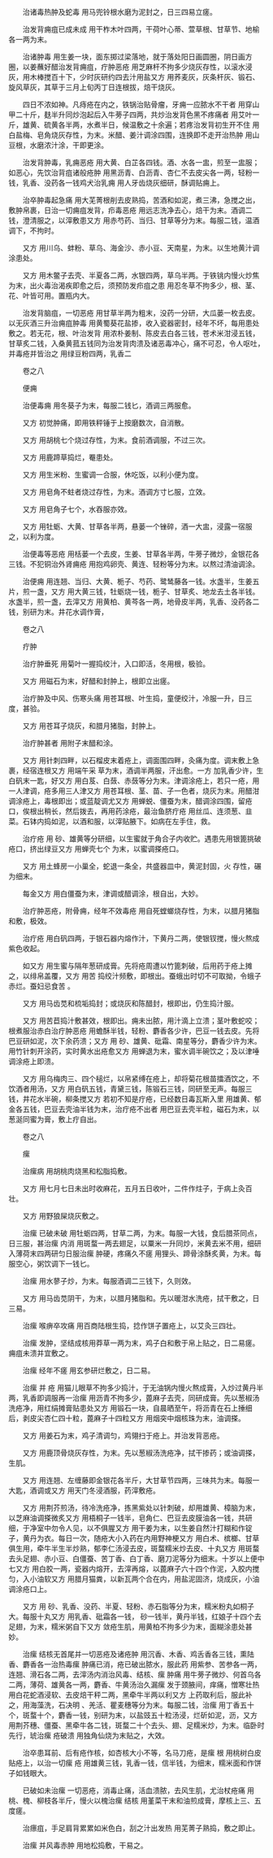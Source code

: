<!-- { "loadSidebar": true } -->
　　治诸毒热肿及蛇毒 用马兜铃根水磨为泥封之，日三四易立瘥。

　　治发背痈疽已成未成 用干柞木叶四两，干荷叶心蒂、萱草根、甘草节、地榆各一两为末。

　　治诸肿毒 用生姜一块，面东掷过梁落地，就于落处阳日画圆圈，阴日画方圈，以姜蘸好醋治发背痈疽，疔肿恶疮 用芝麻杆不拘多少烧灰存性，以滚水浸灰，用木棒搅百十下，少时灰研约四去汁用盐又方 用荞麦灰，灰条杆灰、锻石、旋风草灰，其草于三月上旬丙丁日连根拔，焙干烧灰。

　　四日不浓如神。凡痔疮在内之，铁锅治贴骨瘤，牙痈一应脓水不干者 用穿山甲二十斤，麸半升同炒泡起后入牛蒡子四两，共炒治发背色黑不疼痛者 用艾叶一斤，雄黄、硫黄各半两，水煮半日，候温敷之十余遍；若疼治发背初生开不住 用白盐梅、皂角烧灰存性，为末。米醋、姜汁调涂四围，连换即不走开治热肿 用山豆根，水磨浓汁涂，干即更涂。

　　治发背肿毒，乳痈恶疮 用大黄、白芷各四钱。酒、水各一盅，煎至一盅服；如恶心，先饮治背疽诸般疮肿 用黑沥青、白沥青、杏仁不去皮尖各一两，轻粉一钱，乳香、没药各一钱鸡犬治乳痈 用人牙齿烧灰细研，酥调贴痈上。

　　治卒肿毒起急痛 用大芜菁根削去皮熟捣，苦酒和如泥，煮三沸，急搅之出，敷肿帛裹，日治一切痈疽发背，疖毒恶疮 用远志洗净去心，焙干为末。酒调二钱，澄清服之，以滓敷患又方 用赤芍药、当归、甘草等分为末。每服二钱，温酒调下，不拘时。

　　又方 用川乌、蚌粉、草乌、海金沙、赤小豆、天南星，为末。以生地黄汁调涂患处。

　　又方 用木鳖子去壳、半夏各二两，水银四两，草乌半两。于铁铫内慢火炒焦为末，出火毒治渴疾即愈之后，须预防发疖疽之患 用忍冬草不拘多少，根、茎、花、叶皆可用。置瓶内大。

　　治发背脑疽，一切恶疮 用甘草半两为粗末，没药一分研，大瓜蒌一枚去皮。以无灰酒三升治痈疽肿毒 用黄蜀葵花盐掺，收入瓷器密封，经年不坏，每用患处敷之。若无花，根、叶治发背 用浓朴姜制、陈皮去白各三钱，苍术米泔浸五钱，甘草炙二钱，入桑黄菰五钱同为治发背肉溃及诸恶毒冲心，痛不可忍，令人呕吐，并毒疮并皆治之 用绿豆粉四两，乳香二

　　卷之八

　　便痈

　　治便毒痈 用冬葵子为末，每服二钱匕，酒调三两服愈。

　　又方 初觉肿痛，即用铁秤锤于上按磨数次，自消散。

　　又方 用胡桃七个烧过存性，为末。食前酒调服，不过三次。

　　又方 用鹿蹄草捣烂，罨患处。

　　又方 用生米粉、生蜜调一合服，休吃饭，以利小便为度。

　　又方 用皂角不蛀者烧过存性，为末。酒调方寸匕服，立效。

　　又方 用皂角子七个，水吞服亦效。

　　又方 用牡蛎、大黄、甘草各半两，悬蒌一个锉碎，酒一大盅，浸露一宿服之，以利为度。

　　治便毒等恶疮 用栝蒌一个去皮，生姜、甘草各半两，牛蒡子微炒，金银花各三钱。不犯铜治外肾痈疮 用抱鸡卵壳、黄连、轻粉等分为末。以熬过清油调涂。

　　治便痈 用连翘、当归、大黄、栀子、芍药、鹭鸶藤各一钱。水盏半，生姜五片，煎一盏，又方 用大黄三钱，牡蛎烧一钱，栀子、甘草炙、地龙去土各半钱。水盏半，煎一盏，去滓又方 用黄柏、黄芩各一两，地骨皮半两，乳香、没药各二钱，别研为末。井花水调作膏，

　　卷之八

　　疔肿

　　治疔肿垂死 用菊叶一握捣绞汁，入口即活，冬用根，极验。

　　又方 用磁石为末，好醋和封肿上，根即立出瘥。

　　治疔肿及中风、伤寒头痛 用苍耳根、叶生捣，童便绞汁，冷服一升，日三度，甚验。

　　又方 用苍耳子烧灰，和腊月猪脂，封肿上。

　　治疔肿甚者 用附子末醋和涂。

　　又方 用针刺四畔，以石榴皮末着疮上，调面围四畔，灸痛为度。调末敷上急裹，经宿连根又方 用端午采 草为末，酒调半两服，汗出愈。一方 加乳香少许，生白矾末一匙，好又方 用白芨、白蔹、赤蔹等分为末。津调涂疮上，若只一疮，用一人津调，疮多用三人津又方 用苍耳根、茎、苗、子一色者，烧灰为末。用醋泔调涂疮上，毒根即出；或蓝靛调尤又方 用蝉蜕、僵蚕为末，醋调涂四围，留疮口，俟根出稍长，然后拨去，再用药涂疮，最治鱼脐疔疮 用丝瓜、连须葱、韭菜。石钵内捣如泥，以酒和服，以滓贴腋下。如病在左手住，救。

　　治疔疮 用 砂、雄黄等分研细，以生蜜就于角合子内收贮。遇患先用银篦挑破疮口，挤出绿豆又方 用蝉壳七个 为末，以蜜调搽疮口。

　　又方 用土蜂房一小巢全，蛇退一条全，共盛器皿中，黄泥封固，火 存性，碾为细末。

　　每金又方 用白僵蚕为末，津调或醋调涂，根自出，大妙。

　　治疔肿恶疮，附骨痈，经年不效毒疮 用自死螳螂烧存性，为末，以腊月猪脂和敷，极效。

　　治疔疮 用白矾四两，于银石器内熔作汁，下黄丹二两，使银钗搅，慢火熬成紫色收起。

　　如又方 用生蜜与隔年葱研成膏。先将疮周遭以竹篦刺破，后用药于疮上摊之，以绯帛盖覆，又方 用苦 捣绞汁频敷，即根出。蚕蛾出时切不可取拗，令蛾子赤烂。蚕妇忌食苦 。

　　又方 用马齿苋和梳垢捣封；或烧灰和陈醋封，根即出，仍生捣汁服。

　　又方 用苦苣捣汁敷甚效，根即出。痈未出脓，用汁滴上立溃；茎叶敷蛇咬；根煮服治赤白治疔肿恶疮 用蟾酥半钱，轻粉、麝香各少许，巴豆一钱去皮。先将巴豆研如泥，次下余药溃；又方 用 砂、雄黄、砒霜、南星等分，麝香少许为末。用竹针刺开涂药，实时黄水出疮愈又方 用蝉退为末，蜜水调半碗饮之；及以津唾调涂疮上即溃。

　　又方 用乌梅肉三、四个槌烂，以帛紧缚在疮上，却将菊花根苗擂酒饮之，不饮酒者用汤，又方 用白矾五钱，青黛三钱，陈锻石三钱，同研至无声。每服三钱，井花水半碗，柳条搅又方 若初不知是疔疮，已经数日毒瓦斯入里 用雄黄、郁金各五钱，巴豆去壳油半钱为末，治疔疮不出者 用巴豆去壳半粒，磁石为末，以葱涎同蜜为膏，敷上疔自出。

　　卷之八

　　瘰

　　治瘰病 用胡桃肉烧黑和松脂捣敷。

　　又方 用七月七日未出时收麻花，五月五日收叶，二件作炷子，于病上灸百壮。

　　又方 用野狼屎烧灰敷之。

　　治瘰 已破未破 用牡蛎四两，甘草二两，为末。每服一大钱，食后腊茶同点，日三服，甚治瘰 内消 用斑蝥一两去翅足，以粟米一升同炒，米黄去米不用，细研入薄荷末四两研匀日服治瘰 肿硬，疼痛久不瘥 用狸头、蹄骨涂酥炙黄，为末。每服空心，粥饮调下一钱匕。

　　治瘰 用水蓼子炒，为末。每服酒调二三钱下，久则效。

　　又方 用马齿苋阴干，为末，以腊月猪脂和。先以暖泔水洗疮，拭干敷之，日三易。

　　治瘰 喉痹卒攻痛 用百商陆根生捣，捻作饼子置疮上，以艾灸三四壮。

　　治瘰 发肿，坚结成核用莽草一两为末，鸡子白和敷于帛上贴之，日二易瘥。痈疽未溃并宜敷之。

　　治瘰 经年不瘥 用玄参研烂敷之，日二易。

　　治瘰 并 疮 用猫儿眼草不拘多少捣汁，于无油锅内慢火熬成膏，入炒过黄丹半两，乳香即调服再一治瘰 用沥青不拘多少，蓖麻子去壳，同研成膏。先以葱椒汤洗疮净，用红绢摊膏贴患处又方 用锻石一块，自晨晒至午，将沥青在石上捶细后，剥皮尖杏仁四十粒，蓖麻子十四粒又方 用烟突中烟核珠为末，油调搽。

　　又方 用姜石为末，鸡子清调匀，鸡翎扫于疮上。并治发背恶疮。

　　又方 用鹿顶骨烧灰存性，为末。先以葱椒汤洗疮净，拭干掺药；或油调搽，生肌。

　　又方 用连翘、左缠藤即金银花各半斤，大甘草节四两，三味共为末。每服一大匙，酒调或又方 用天门冬浸酒服，药滓敷疮。

　　又方 用荆芥煎汤，待冷洗疮净，拣黑紫处以针刺破，却用雄黄、樟脑为末，以芝麻油调搽微炙又方 用梧桐子一钱半，皂角仁、巴豆去皮膜油各一钱，共研细，于净室中勿令人见，以不俱腥又方 用干姜为末，以生姜自然汁打糊和作锭子，黄丹为衣。每日一次，随疮大小入药在内用野神梗又方 用白术、槟榔、甘草俱生用，牵牛半生半炒熟，郁李仁汤浸去皮，斑蝥糯米炒去皮、十丸又方 用斑蝥去头足翅、赤小豆、白僵蚕、苦丁香、白丁香、磨刀泥等分为细末。十岁以上便中七又方 用白胶一两，瓷器内熔开，去滓再熔，以蓖麻子六十四个作泥，入胶内搅匀，入小油软又方 用腊月猫粪，以新瓦两个合在内，用盐泥固济，烧成灰，小油调涂疮口上。

　　又方 用 砂、乳香、没药、半夏、轻粉、赤石脂等分为末，糯米粉丸如桐子大。每服十丸又方 用乳香、砒霜各一钱， 砂一钱半，黄丹半钱，红娘子十四个去足翅，为末，糯米粥自下又方 敛疮生肌，用黄柏不拘多少为末，面糊涂患处甚妙。

　　治瘰 结核无首尾并一切恶疮及诸疮肿 用沉香、木香、鸡舌香各三钱，熏陆香、麝香各一治热毒瘰 肿痛已消，疮已破出脓水，服此药 用紫参、苦参各一两，连翘、滑石各二两，去滓汤内消治风毒、结核、瘰 肿痛 用牛蒡子微炒、何首乌各二两，薄荷、雄黄各一两，麝香、牛黄汤治久漏瘰 发于颈腋间，痒痛，憎寒壮热 用白花蛇酒浸软、去皮焙干秤二两，黑牵牛半两以利又方 上药取利后，服此补之，用海藻洗，石决明 、羌活、瞿麦穗等分为末。每服二钱，治瘰 用丁香五十个，斑蝥十个，麝香一钱，别研为末，以盐豉五十粒汤浸，烂斫如泥，沥，又方 用荆芥穗、僵蚕、黑牵牛各二钱，斑蝥二十个去头、翅、足糯米炒，为末。临卧时先行，琥治瘰 疮破溃 用独角仙烧为末贴之，大效。

　　治卒患耳前、后有疮作核，如杏核大小不等，名马刀疮，是瘰 根 用桃树白皮贴疮上，以治一切瘰 疮 用雄黄三钱，乳香一钱，信半钱，为细末，糯米面和作饼子如钱眼大。

　　已破如未治瘰 一切恶疮，消毒止痛，活血溃脓，去风生肌，尤治杖疮痛 用桃、槐、柳枝各半斤，慢火以槐治瘰 结核 用堇菜干末和油煎成膏，摩核上三、五度瘥。

　　治瘭疽，手足肩背累累如米色白，刮之汁出发热 用芜菁子熟捣，敷之即止。

　　治瘰 并风毒赤肿 用地松捣敷，干易之。

